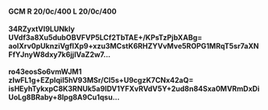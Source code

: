 #### GCM R 20/0c/400 L 20/0c/400
**34RZyxtVI9LUNkIy**<br/>**UVdf3a8Xu5dubOBVFVP5LCf2TbTAE+/KPsTzPjbXABg=**<br/>**aoIXrv0pUknziVgfIXp9+xzu3MCstK6RHZYVvMve5ROPG1MRqT5sr7aXNFfYJnyW8dxy7k6jjIVaZ2w7...**<br/><br/>
**ro43eosSo6vmWJM1**<br/>**zIwFL1g+EZpIqil5hV93MSr/CI5s+U9cgzK7CNx42aQ=**<br/>**isHEyhTykxpC8K3RNUk5a9IDV1YFXvRVdV5Y+2ud8n84Sxa0MVRmDxDiUoLg8BRaby+8lpg8A9Cu1qsu...**